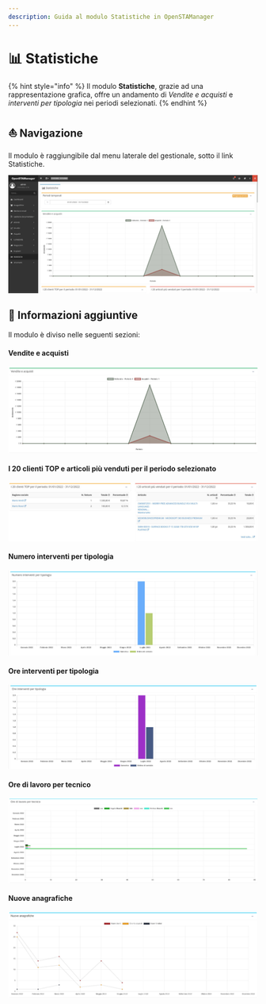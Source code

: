 ```yaml
---
description: Guida al modulo Statistiche in OpenSTAManager
---
```


# 📊 Statistiche

{% hint style="info" %}
Il modulo **Statistiche**, grazie ad una rappresentazione grafica, offre un andamento di _Vendite e acquisti_ e _interventi per tipologia_ nei periodi selezionati.
{% endhint %}

## ⛵ Navigazione

Il modulo è raggiungibile dal menu laterale del gestionale, sotto il link Statistiche.

![](<../../.gitbook/assets/image (221).png>)

## 🔽 Informazioni aggiuntive

Il modulo è diviso nelle seguenti sezioni:

#### Vendite e acquisti

![](<../../.gitbook/assets/image (609).png>)

#### I 20 clienti TOP e articoli più venduti per il periodo selezionato

![](<../../.gitbook/assets/image (199).png>)

#### Numero interventi per tipologia

![](<../../.gitbook/assets/image (228).png>)

#### Ore interventi per tipologia

![](<../../.gitbook/assets/image (195).png>)

#### Ore di lavoro per tecnico

![](<../../.gitbook/assets/image (197).png>)

#### Nuove anagrafiche

![](<../../.gitbook/assets/Clipboard - 7 luglio 2022 12 56 (1).png>)
